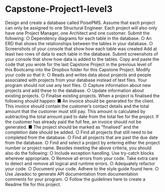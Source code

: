 # Capstone-Project1-level3
Design and create a database called PoisePMS. Assume that each project
can only be assigned to one Structural Engineer. Each project will also
only have one Project Manager, one Architect and one customer.
Submit the following:
  ○ Dependency diagrams for each table in the database.
  ○ An ERD that shows the relationships between the tables in your
  database.
  ○ Screenshots of your console that show how each table was created
  Add at least two rows of data to each table in the database. Submit
  screenshots of your console that show how data is added to the tables.
  Copy and paste the code that you wrote for the last Capstone Project in
  the previous level of this Bootcamp into the Dropbox folder for this
  Capstone Project.
Modify your code so that it:
  ○ Reads and writes data about projects and people associated with
  projects from your database instead of text files. Your program
  should not use any text files.
  ○ Capture information about new projects and add these to the
  database.
  ○ Update information about existing projects.
  ○ Finalise existing projects. When a project is finalised the following
  should happen:
    ■ An invoice should be generated for the client. This invoice
    should contain the customer’s contact details and the total
    amount that the customer must still pay. This amount is
    calculated by subtracting the total amount paid to date from
    the total fee for the project. If the customer has already paid
    the full fee, an invoice should not be generated.
    ■ The project should be marked as “finalised” and the
    completion date should be added.
  ○ Find all projects that still need to be completed from the database.
  ○ Find all projects that are past the due date from the database.
  ○ Find and select a project by entering either the project number or
  project name.
Besides meeting the above criteria, you should also do the following:
  ○ Include exception handling. Use try-catch blocks wherever
  appropriate.
  ○ Remove all errors from your code. Take extra care to detect and
  remove all logical and runtime errors.
  ○ Adequately refactor your code.
  ○ Document your code. Adhere to the style guide found here.
  ○ Use Javadoc to generate API documentation from documentation
  comments for your program.
  ○ Follow the guidelines here to create a Readme file for this project.
